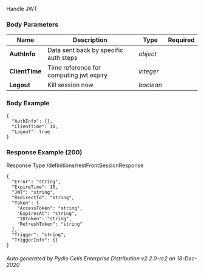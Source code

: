 






 
Handle JWT  


### Body Parameters

Name | Description | Type | Required
---|---|---|---
**AuthInfo** | Data sent back by specific auth steps | _object_ |   
**ClientTime** | Time reference for computing jwt expiry | _integer_ |   
**Logout** | Kill session now | _boolean_ |   


### Body Example
```
{
  "AuthInfo": {},
  "ClientTime": 10,
  "Logout": true
}
```






### Response Example (200)
Response Type /definitions/restFrontSessionResponse

```
{
  "Error": "string",
  "ExpireTime": 10,
  "JWT": "string",
  "RedirectTo": "string",
  "Token": {
    "AccessToken": "string",
    "ExpiresAt": "string",
    "IDToken": "string",
    "RefreshToken": "string"
  },
  "Trigger": "string",
  "TriggerInfo": {}
}
```




###### Auto generated by Pydio Cells Enterprise Distribution v2.2.0-rc2 on 18-Dec-2020

